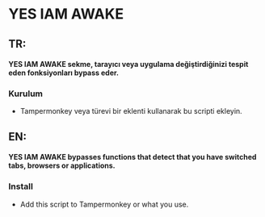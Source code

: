 # YES IAM AWAKE

## TR:
#### YES IAM AWAKE sekme, tarayıcı veya uygulama değiştirdiğinizi tespit eden fonksiyonları bypass eder.

### Kurulum

* Tampermonkey veya türevi bir eklenti kullanarak bu scripti ekleyin.

## EN:
#### YES IAM AWAKE bypasses functions that detect that you have switched tabs, browsers or applications.

### Install

* Add this script to Tampermonkey or what you use.
